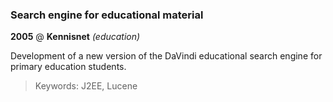 ### Search engine for educational material

__2005__ @ __Kennisnet__ _(education)_

Development of a new version of the DaVindi educational search engine for primary education students.

> Keywords: J2EE, Lucene
